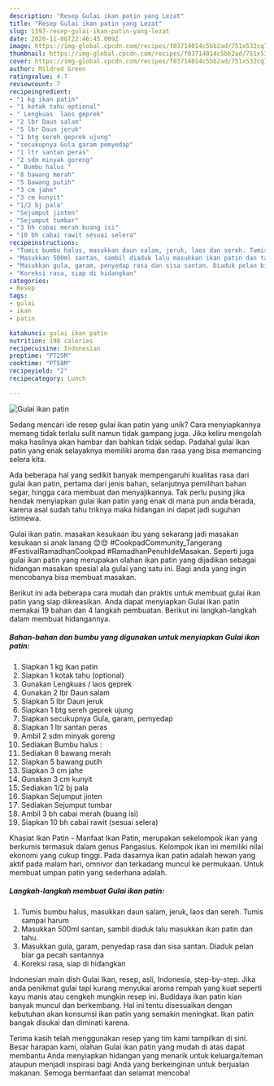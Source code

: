 ```yaml
---
description: "Resep Gulai ikan patin yang Lezat"
title: "Resep Gulai ikan patin yang Lezat"
slug: 1597-resep-gulai-ikan-patin-yang-lezat
date: 2020-11-06T22:46:45.009Z
image: https://img-global.cpcdn.com/recipes/f03714014c5bb2ad/751x532cq70/gulai-ikan-patin-foto-resep-utama.jpg
thumbnail: https://img-global.cpcdn.com/recipes/f03714014c5bb2ad/751x532cq70/gulai-ikan-patin-foto-resep-utama.jpg
cover: https://img-global.cpcdn.com/recipes/f03714014c5bb2ad/751x532cq70/gulai-ikan-patin-foto-resep-utama.jpg
author: Mildred Green
ratingvalue: 4.7
reviewcount: 7
recipeingredient:
- "1 kg ikan patin"
- "1 kotak tahu optional"
- " Lengkuas  laos geprek"
- "2 lbr Daun salam"
- "5 lbr Daun jeruk"
- "1 btg sereh geprek ujung"
- "secukupnya Gula garam pemyedap"
- "1 ltr santan peras"
- "2 sdm minyak goreng"
- " Bumbu halus "
- "8 bawang merah"
- "5 bawang putih"
- "3 cm jahe"
- "3 cm kunyit"
- "1/2 bj pala"
- "Sejumput jinten"
- "Sejumput tumbar"
- "3 bh cabai merah buang isi"
- "10 bh cabai rawit sesuai selera"
recipeinstructions:
- "Tumis bumbu halus, masukkan daun salam, jeruk, laos dan sereh. Tumis sampai harum"
- "Masukkan 500ml santan, sambil diaduk lalu masukkan ikan patin dan tahu."
- "Masukkan gula, garam, penyedap rasa dan sisa santan. Diaduk pelan biar ga pecah santannya"
- "Koreksi rasa, siap di hidangkan"
categories:
- Resep
tags:
- gulai
- ikan
- patin

katakunci: gulai ikan patin 
nutrition: 198 calories
recipecuisine: Indonesian
preptime: "PT25M"
cooktime: "PT58M"
recipeyield: "2"
recipecategory: Lunch

---
```



![Gulai ikan patin](https://img-global.cpcdn.com/recipes/f03714014c5bb2ad/751x532cq70/gulai-ikan-patin-foto-resep-utama.jpg)

Sedang mencari ide resep gulai ikan patin yang unik? Cara menyiapkannya memang tidak terlalu sulit namun tidak gampang juga. Jika keliru mengolah maka hasilnya akan hambar dan bahkan tidak sedap. Padahal gulai ikan patin yang enak selayaknya memiliki aroma dan rasa yang bisa memancing selera kita.

Ada beberapa hal yang sedikit banyak mempengaruhi kualitas rasa dari gulai ikan patin, pertama dari jenis bahan, selanjutnya pemilihan bahan segar, hingga cara membuat dan menyajikannya. Tak perlu pusing jika hendak menyiapkan gulai ikan patin yang enak di mana pun anda berada, karena asal sudah tahu triknya maka hidangan ini dapat jadi suguhan istimewa.

Gulai ikan patin. masakan kesukaan ibu yang sekarang jadi masakan kesukaan si anak lanang 😊😍 #CookpadCommunity_Tangerang #FestivalRamadhanCookpad #RamadhanPenuhIdeMasakan. Seperti juga gulai ikan patin yang merupakan olahan ikan patin yang dijadikan sebagai hidangan masakan spesial ala gulai yang satu ini. Bagi anda yang ingin mencobanya bisa membuat masakan.


Berikut ini ada beberapa cara mudah dan praktis untuk membuat gulai ikan patin yang siap dikreasikan. Anda dapat menyiapkan Gulai ikan patin memakai 19 bahan dan 4 langkah pembuatan. Berikut ini langkah-langkah dalam membuat hidangannya.

<!--inarticleads1-->

##### Bahan-bahan dan bumbu yang digunakan untuk menyiapkan Gulai ikan patin:

1. Siapkan 1 kg ikan patin
1. Siapkan 1 kotak tahu (optional)
1. Gunakan  Lengkuas / laos geprek
1. Gunakan 2 lbr Daun salam
1. Siapkan 5 lbr Daun jeruk
1. Siapkan 1 btg sereh geprek ujung
1. Siapkan secukupnya Gula, garam, pemyedap
1. Siapkan 1 ltr santan peras
1. Ambil 2 sdm minyak goreng
1. Sediakan  Bumbu halus :
1. Sediakan 8 bawang merah
1. Siapkan 5 bawang putih
1. Siapkan 3 cm jahe
1. Gunakan 3 cm kunyit
1. Sediakan 1/2 bj pala
1. Siapkan Sejumput jinten
1. Sediakan Sejumput tumbar
1. Ambil 3 bh cabai merah (buang isi)
1. Siapkan 10 bh cabai rawit (sesuai selera)


Khasiat Ikan Patin - Manfaat Ikan Patin, merupakan sekelompok ikan yang berkumis termasuk dalam genus Pangasius. Kelompok ikan ini memiliki nilai ekonomi yang cukup tinggi. Pada dasarnya ikan patin adalah hewan yang aktif pada malam hari, omnivor dan terkadang muncul ke permukaan. Untuk membuat umpan patin yang sederhana adalah. 

<!--inarticleads2-->

##### Langkah-langkah membuat Gulai ikan patin:

1. Tumis bumbu halus, masukkan daun salam, jeruk, laos dan sereh. Tumis sampai harum
1. Masukkan 500ml santan, sambil diaduk lalu masukkan ikan patin dan tahu.
1. Masukkan gula, garam, penyedap rasa dan sisa santan. Diaduk pelan biar ga pecah santannya
1. Koreksi rasa, siap di hidangkan


Indonesian main dish Gulai Ikan, resep, asli, Indonesia, step-by-step. Jika anda penikmat gulai tapi kurang menyukai aroma rempah yang kuat seperti kayu manis atau cengkeh mungkin resep ini. Budidaya ikan patin kian banyak muncul dan berkembang. Hal ini tentu disesuaikan dengan kebutuhan akan konsumsi ikan patin yang semakin meningkat. Ikan patin bangak disukai dan diminati karena. 

Terima kasih telah menggunakan resep yang tim kami tampilkan di sini. Besar harapan kami, olahan Gulai ikan patin yang mudah di atas dapat membantu Anda menyiapkan hidangan yang menarik untuk keluarga/teman ataupun menjadi inspirasi bagi Anda yang berkeinginan untuk berjualan makanan. Semoga bermanfaat dan selamat mencoba!
